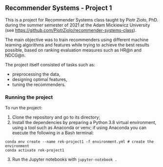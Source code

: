 ## Recommender Systems - Project 1

This is a project for Recommender Systems class taught by Piotr Zioło, PhD. during the summer semester of 2021 at the Adam Mickiewicz University
(see https://github.com/PiotrZiolo/recommender-systems-class).

The main objective was to train recommenders using different machine learning algorithms and features
while trying to achieve the best results possible, based on ranking evaluation measures such as HR@n and NDCG@n.

The project itself consisted of tasks such as:

- preprocessing the data,
- designing optimal features,
- tuning the recommenders.

### Running the project

To run the project:

1. Clone the repository and go to its directory;
2. Install the dependencies by preparing a Python 3.8 virtual environment, using a tool such as Anaconda or venv; if using Anaconda you can execute the following in a Bash terminal:

```
conda env create --name rek-project1 -f environment.yml # create the environment
conda activate rek-project1
```

3. Run the Jupyter notebooks with `jupyter-notebook .`
